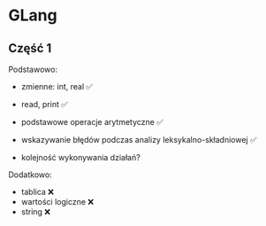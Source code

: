 # GLang

## Część 1

Podstawowo:
- zmienne: int, real ✅
- read, print ✅
- podstawowe operacje arytmetyczne ✅
- wskazywanie błędów podczas analizy leksykalno-składniowej ✅

- kolejność wykonywania działań?

Dodatkowo:
- tablica ❌
- wartości logiczne ❌
- string ❌
